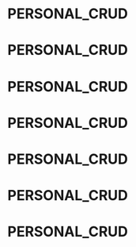 # PERSONAL_CRUD
# PERSONAL_CRUD
# PERSONAL_CRUD
# PERSONAL_CRUD
# PERSONAL_CRUD
# PERSONAL_CRUD
# PERSONAL_CRUD
